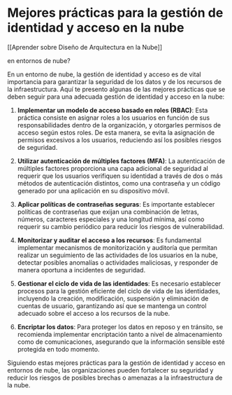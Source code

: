 # Mejores prácticas para la gestión de identidad y acceso en la nube

[[Aprender sobre Diseño de Arquitectura en la Nube]]

 en entornos de nube?

En un entorno de nube, la gestión de identidad y acceso es de vital importancia para garantizar la seguridad de los datos y de los recursos de la infraestructura. Aquí te presento algunas de las mejores prácticas que se deben seguir para una adecuada gestión de identidad y acceso en la nube:

1. **Implementar un modelo de acceso basado en roles (RBAC)**: Esta práctica consiste en asignar roles a los usuarios en función de sus responsabilidades dentro de la organización, y otorgarles permisos de acceso según estos roles. De esta manera, se evita la asignación de permisos excesivos a los usuarios, reduciendo así los posibles riesgos de seguridad.

2. **Utilizar autenticación de múltiples factores (MFA)**: La autenticación de múltiples factores proporciona una capa adicional de seguridad al requerir que los usuarios verifiquen su identidad a través de dos o más métodos de autenticación distintos, como una contraseña y un código generado por una aplicación en su dispositivo móvil.

3. **Aplicar políticas de contraseñas seguras**: Es importante establecer políticas de contraseñas que exijan una combinación de letras, números, caracteres especiales y una longitud mínima, así como requerir su cambio periódico para reducir los riesgos de vulnerabilidad.

4. **Monitorizar y auditar el acceso a los recursos**: Es fundamental implementar mecanismos de monitorización y auditoría que permitan realizar un seguimiento de las actividades de los usuarios en la nube, detectar posibles anomalías o actividades maliciosas, y responder de manera oportuna a incidentes de seguridad.

5. **Gestionar el ciclo de vida de las identidades**: Es necesario establecer procesos para la gestión eficiente del ciclo de vida de las identidades, incluyendo la creación, modificación, suspensión y eliminación de cuentas de usuario, garantizando así que se mantenga un control adecuado sobre el acceso a los recursos de la nube.

6. **Encriptar los datos**: Para proteger los datos en reposo y en tránsito, se recomienda implementar encriptación tanto a nivel de almacenamiento como de comunicaciones, asegurando que la información sensible esté protegida en todo momento.

Siguiendo estas mejores prácticas para la gestión de identidad y acceso en entornos de nube, las organizaciones pueden fortalecer su seguridad y reducir los riesgos de posibles brechas o amenazas a la infraestructura de la nube.
